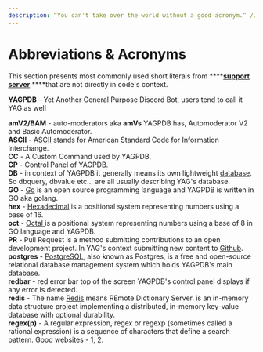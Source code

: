 ```yaml
---
description: “You can't take over the world without a good acronym.” // C.S. Woolley
---
```


# Abbreviations & Acronyms

This section presents most commonly used short literals from ****[**support server**](https://discord.gg/4udtcA5) ****that are not directly in code's context.

**YAGPDB** - Yet Another General Purpose Discord Bot, users tend to call it YAG as well  
  
**amV2/BAM** - auto-moderators aka **amVs** YAGPDB has, Automoderator V2 and Basic Automoderator.  
**ASCII** - [ASCII ](https://ascii.cl/)stands for American Standard Code for Information Interchange.  
**CC** - A Custom Command used by YAGPDB,  
**CP** - Control Panel of YAGPDB.  
**DB** - in context of YAGPDB it generally means its own lightweight [database](https://docs.yagpdb.xyz/reference/templates#database). So dbquery, dbvalue etc... are all usually describing YAG's database.  
**GO** - [Go](https://golang.org/) is an open source programming language and YAGPDB is written in GO aka golang.  
**hex** - [Hexadecimal](https://en.wikipedia.org/wiki/Hexadecimal) is a positional system representing numbers using a base of 16.  
**oct** - [Octal ](https://en.wikipedia.org/wiki/Octal#In_computers)is a positional system representing numbers using a base of 8 in GO language and YAGPDB.  
**PR** - Pull Request is a method submitting contributions to an open development project. In YAG's context submitting new content to [Github](https://github.com/jonas747/yagpdb/).  
**postgres** - [PostgreSQL](https://www.postgresql.org/), also known as Postgres, is a free and open-source relational database management system which holds YAGPDB's main database.  
**redbar** - red error bar top of the screen YAGPDB's control panel displays if any error is detected.  
**redis** - The name [Redis](https://github.com/antirez/redis) means REmote DIctionary Server.  is an in-memory data structure project implementing a distributed, in-memory key-value database with optional durability.  
**regex\(p\)** -  A regular expression, regex or regexp \(sometimes called a rational expression\) is a sequence of characters that define a search pattern. Good websites - [1](http://www.regular-expressions.info/), [2](https://regex101.com/?flavor=golang).

